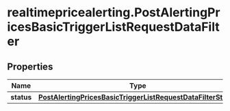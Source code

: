 # realtimepricealerting.PostAlertingPricesBasicTriggerListRequestDataFilter

## Properties

Name | Type | Description | Notes
------------ | ------------- | ------------- | -------------
**status** | [**PostAlertingPricesBasicTriggerListRequestDataFilterStatus**](PostAlertingPricesBasicTriggerListRequestDataFilterStatus.md) |  | [optional] 


